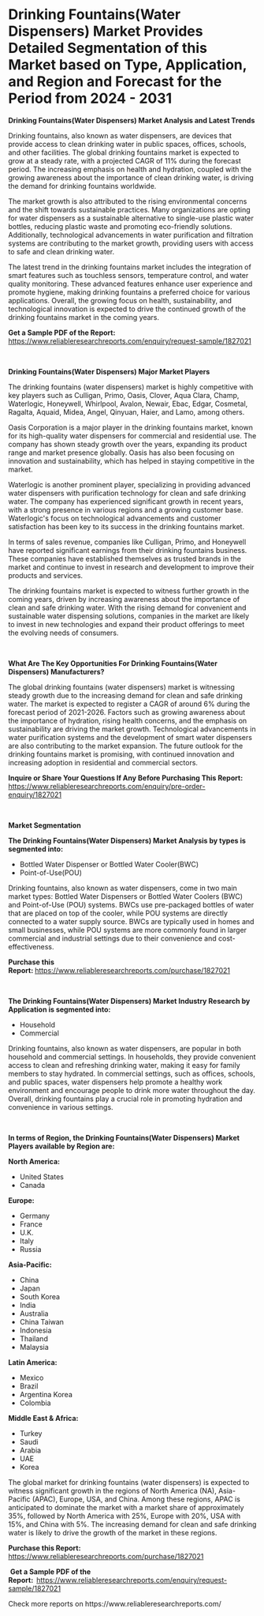 <p><h1>Drinking Fountains(Water Dispensers) Market Provides Detailed Segmentation of this Market based on Type, Application, and Region and Forecast for the Period from 2024 - 2031</h1></p><p><strong>Drinking Fountains(Water Dispensers) Market Analysis and Latest Trends</strong></p>
<p><p>Drinking fountains, also known as water dispensers, are devices that provide access to clean drinking water in public spaces, offices, schools, and other facilities. The global drinking fountains market is expected to grow at a steady rate, with a projected CAGR of 11% during the forecast period. The increasing emphasis on health and hydration, coupled with the growing awareness about the importance of clean drinking water, is driving the demand for drinking fountains worldwide.</p><p>The market growth is also attributed to the rising environmental concerns and the shift towards sustainable practices. Many organizations are opting for water dispensers as a sustainable alternative to single-use plastic water bottles, reducing plastic waste and promoting eco-friendly solutions. Additionally, technological advancements in water purification and filtration systems are contributing to the market growth, providing users with access to safe and clean drinking water.</p><p>The latest trend in the drinking fountains market includes the integration of smart features such as touchless sensors, temperature control, and water quality monitoring. These advanced features enhance user experience and promote hygiene, making drinking fountains a preferred choice for various applications. Overall, the growing focus on health, sustainability, and technological innovation is expected to drive the continued growth of the drinking fountains market in the coming years.</p></p>
<p><strong>Get a Sample PDF of the Report:&nbsp;</strong> <a href="https://www.reliableresearchreports.com/enquiry/request-sample/1827021">https://www.reliableresearchreports.com/enquiry/request-sample/1827021</a></p>
<p>&nbsp;</p>
<p><strong>Drinking Fountains(Water Dispensers) Major Market Players</strong></p>
<p><p>The drinking fountains (water dispensers) market is highly competitive with key players such as Culligan, Primo, Oasis, Clover, Aqua Clara, Champ, Waterlogic, Honeywell, Whirlpool, Avalon, Newair, Ebac, Edgar, Cosmetal, Ragalta, Aquaid, Midea, Angel, Qinyuan, Haier, and Lamo, among others.</p><p>Oasis Corporation is a major player in the drinking fountains market, known for its high-quality water dispensers for commercial and residential use. The company has shown steady growth over the years, expanding its product range and market presence globally. Oasis has also been focusing on innovation and sustainability, which has helped in staying competitive in the market.</p><p>Waterlogic is another prominent player, specializing in providing advanced water dispensers with purification technology for clean and safe drinking water. The company has experienced significant growth in recent years, with a strong presence in various regions and a growing customer base. Waterlogic's focus on technological advancements and customer satisfaction has been key to its success in the drinking fountains market.</p><p>In terms of sales revenue, companies like Culligan, Primo, and Honeywell have reported significant earnings from their drinking fountains business. These companies have established themselves as trusted brands in the market and continue to invest in research and development to improve their products and services.</p><p>The drinking fountains market is expected to witness further growth in the coming years, driven by increasing awareness about the importance of clean and safe drinking water. With the rising demand for convenient and sustainable water dispensing solutions, companies in the market are likely to invest in new technologies and expand their product offerings to meet the evolving needs of consumers.</p></p>
<p>&nbsp;</p>
<p><strong>What Are The Key Opportunities For Drinking Fountains(Water Dispensers) Manufacturers?</strong></p>
<p><p>The global drinking fountains (water dispensers) market is witnessing steady growth due to the increasing demand for clean and safe drinking water. The market is expected to register a CAGR of around 6% during the forecast period of 2021-2026. Factors such as growing awareness about the importance of hydration, rising health concerns, and the emphasis on sustainability are driving the market growth. Technological advancements in water purification systems and the development of smart water dispensers are also contributing to the market expansion. The future outlook for the drinking fountains market is promising, with continued innovation and increasing adoption in residential and commercial sectors.</p></p>
<p><strong>Inquire or Share Your Questions If Any Before Purchasing This Report:</strong> <a href="https://www.reliableresearchreports.com/enquiry/pre-order-enquiry/1827021">https://www.reliableresearchreports.com/enquiry/pre-order-enquiry/1827021</a></p>
<p>&nbsp;</p>
<p><strong>Market Segmentation</strong></p>
<p><strong>The Drinking Fountains(Water Dispensers) Market Analysis by types is segmented into:</strong></p>
<p><ul><li>Bottled Water Dispenser or Bottled Water Cooler(BWC)</li><li>Point-of-Use(POU)</li></ul></p>
<p><p>Drinking fountains, also known as water dispensers, come in two main market types: Bottled Water Dispensers or Bottled Water Coolers (BWC) and Point-of-Use (POU) systems. BWCs use pre-packaged bottles of water that are placed on top of the cooler, while POU systems are directly connected to a water supply source. BWCs are typically used in homes and small businesses, while POU systems are more commonly found in larger commercial and industrial settings due to their convenience and cost-effectiveness.</p></p>
<p><strong>Purchase this Report:&nbsp;</strong><a href="https://www.reliableresearchreports.com/purchase/1827021">https://www.reliableresearchreports.com/purchase/1827021</a></p>
<p>&nbsp;</p>
<p><strong>The Drinking Fountains(Water Dispensers) Market Industry Research by Application is segmented into:</strong></p>
<p><ul><li>Household</li><li>Commercial</li></ul></p>
<p><p>Drinking fountains, also known as water dispensers, are popular in both household and commercial settings. In households, they provide convenient access to clean and refreshing drinking water, making it easy for family members to stay hydrated. In commercial settings, such as offices, schools, and public spaces, water dispensers help promote a healthy work environment and encourage people to drink more water throughout the day. Overall, drinking fountains play a crucial role in promoting hydration and convenience in various settings.</p></p>
<p>&nbsp;</p>
<p><strong>In terms of Region, the Drinking Fountains(Water Dispensers) Market Players available by Region are:</strong></p>
<p>
    <p> <strong> North America: </strong>
        <ul>
            <li>United States</li>
            <li>Canada</li>
        </ul>
        </p> 
    <p> <strong> Europe: </strong>
        <ul>
            <li>Germany</li>
            <li>France</li>
            <li>U.K.</li>
            <li>Italy</li>
            <li>Russia</li>
        </ul>
        </p> 
    <p> <strong> Asia-Pacific: </strong>
        <ul>
            <li>China</li>
            <li>Japan</li>
            <li>South Korea</li>
            <li>India</li>
            <li>Australia</li>
            <li>China Taiwan</li>
            <li>Indonesia</li>
            <li>Thailand</li>
            <li>Malaysia</li>
        </ul>
        </p> 
    <p> <strong> Latin America: </strong>
        <ul>
            <li>Mexico</li>
            <li>Brazil</li>
            <li>Argentina Korea</li>
            <li>Colombia</li>
        </ul>
        </p> 
    <p> <strong> Middle East & Africa: </strong>
        <ul>
            <li>Turkey</li>
            <li>Saudi</li>
            <li>Arabia</li>
            <li>UAE</li>
            <li>Korea</li>
        </ul>
    </p>
    </p>
<p><p>The global market for drinking fountains (water dispensers) is expected to witness significant growth in the regions of North America (NA), Asia-Pacific (APAC), Europe, USA, and China. Among these regions, APAC is anticipated to dominate the market with a market share of approximately 35%, followed by North America with 25%, Europe with 20%, USA with 15%, and China with 5%. The increasing demand for clean and safe drinking water is likely to drive the growth of the market in these regions.</p></p>
<p><strong>Purchase this Report: </strong><a href="https://www.reliableresearchreports.com/purchase/1827021">https://www.reliableresearchreports.com/purchase/1827021</a></p>
<p>&nbsp;<strong>Get a Sample PDF of the Report:&nbsp;&nbsp;</strong><a href="https://www.reliableresearchreports.com/enquiry/request-sample/1827021">https://www.reliableresearchreports.com/enquiry/request-sample/1827021</a></p>
<p><strong></strong></p>
<p>Check more reports on https://www.reliableresearchreports.com/</p>